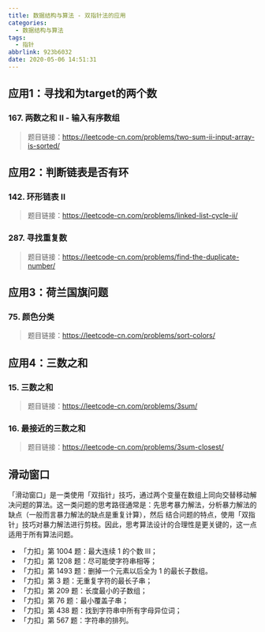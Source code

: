 ```yaml
---
title: 数据结构与算法 - 双指针法的应用
categories:
  - 数据结构与算法
tags:
  - 指针
abbrlink: 923b6032
date: 2020-05-06 14:51:31
---
```

## 应用1：寻找和为target的两个数

### 167. 两数之和 II - 输入有序数组

> 题目链接：<https://leetcode-cn.com/problems/two-sum-ii-input-array-is-sorted/>

## 应用2：判断链表是否有环

### 142. 环形链表 II

> 题目链接：<https://leetcode-cn.com/problems/linked-list-cycle-ii/>

### 287. 寻找重复数

> 题目链接：<https://leetcode-cn.com/problems/find-the-duplicate-number/>

## 应用3：荷兰国旗问题

### 75. 颜色分类

> 题目链接：<https://leetcode-cn.com/problems/sort-colors/>

## 应用4：三数之和

### 15. 三数之和

> 题目链接：<https://leetcode-cn.com/problems/3sum/>

### 16. 最接近的三数之和

> 题目链接：<https://leetcode-cn.com/problems/3sum-closest/>

## 滑动窗口

「滑动窗口」是一类使用「双指针」技巧，通过两个变量在数组上同向交替移动解决问题的算法。这一类问题的思考路径通常是：先思考暴力解法，分析暴力解法的缺点（一般而言暴力解法的缺点是重复计算），然后 结合问题的特点，使用「双指针」技巧对暴力解法进行剪枝。因此，思考算法设计的合理性是更关键的，这一点适用于所有算法问题。

- 「力扣」第 1004 题：最大连续 1 的个数 III；
- 「力扣」第 1208 题：尽可能使字符串相等；
- 「力扣」第 1493 题：删掉一个元素以后全为 1 的最长子数组。
- 「力扣」第 3 题：无重复字符的最长子串；
- 「力扣」第 209 题：长度最小的子数组；
- 「力扣」第 76 题：最小覆盖子串；
- 「力扣」第 438 题：找到字符串中所有字母异位词；
- 「力扣」第 567 题：字符串的排列。
